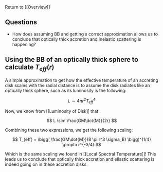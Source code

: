 Return to [[Overview]]

## Questions

- How does assuming BB and getting a correct approximation allows us to conclude that optically thick accretion and inelastic scattering is happening?

## Using the BB of an optically thick sphere to calculate $T_{eff}(r)$

A simple approximation to get how the effective temperature of an accreting disk scales with the radial distance is to assume the disk radiates like an optically thick sphere, such as its luminosity is the following:

$$
L \sim 4 \pi r^2 T_{eff}^4 
$$

Now, we know from [[Luminosity of Disk]] that 

$$
L \sim \frac{GM\dot{M}}{2r}
$$

Combining these two expressions, we get the following scaling:

$$
T_{eff} = \bigg( \frac{GM\dot{M}}{8 \pi r^3 \sigma_B} 
 \bigg)^{1/4} \propto r^{-3/4}
$$

Which is the same scaling we found in [[Local Spectral Temperature]]! This leads us to conclude that optically thick accretion and ellastic scattering is indeed going on in these accretion disks. 